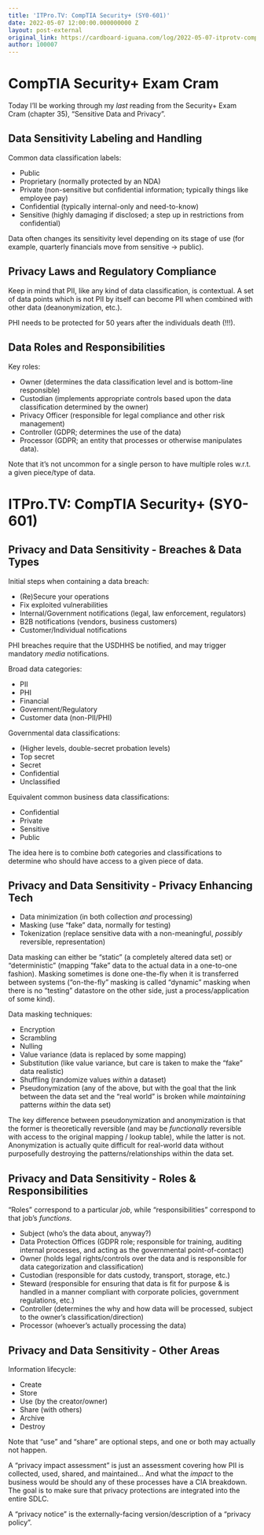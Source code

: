 ```yaml
---
title: 'ITPro.TV: CompTIA Security+ (SY0-601)'
date: 2022-05-07 12:00:00.000000000 Z
layout: post-external
original_link: https://cardboard-iguana.com/log/2022-05-07-itprotv-comptia-security-plus.html
author: 100007
---
```


# CompTIA Security+ Exam Cram

Today I’ll be working through my _last_ reading from the Security+ Exam Cram (chapter 35), “Sensitive Data and Privacy”.

## Data Sensitivity Labeling and Handling

Common data classification labels:

- Public
- Proprietary (normally protected by an NDA)
- Private (non-sensitive but confidential information; typically things like employee pay)
- Confidential (typically internal-only and need-to-know)
- Sensitive (highly damaging if disclosed; a step up in restrictions from confidential)

Data often changes its sensitivity level depending on its stage of use (for example, quarterly financials move from sensitive -\> public).

## Privacy Laws and Regulatory Compliance

Keep in mind that PII, like any kind of data classification, is contextual. A set of data points which is not PII by itself can become PII when combined with other data (deanonymization, etc.).

PHI needs to be protected for 50 years after the individuals death (!!!).

## Data Roles and Responsibilities

Key roles:

- Owner (determines the data classification level and is bottom-line responsible)
- Custodian (implements appropriate controls based upon the data classification determined by the owner)
- Privacy Officer (responsible for legal compliance and other risk management)
- Controller (GDPR; determines the use of the data)
- Processor (GDPR; an entity that processes or otherwise manipulates data).

Note that it’s not uncommon for a single person to have multiple roles w.r.t. a given piece/type of data.

# ITPro.TV: CompTIA Security+ (SY0-601)

## Privacy and Data Sensitivity - Breaches & Data Types

Initial steps when containing a data breach:

- (Re)Secure your operations
- Fix exploited vulnerabilities
- Internal/Government notifications (legal, law enforcement, regulators)
- B2B notifications (vendors, business customers)
- Customer/Individual notifications

PHI breaches require that the USDHHS be notified, and may trigger mandatory _media_ notifications.

Broad data categories:

- PII
- PHI
- Financial
- Government/Regulatory
- Customer data (non-PII/PHI)

Governmental data classifications:

- (Higher levels, double-secret probation levels)
- Top secret
- Secret
- Confidential
- Unclassified

Equivalent common business data classifications:

- Confidential
- Private
- Sensitive
- Public

The idea here is to combine _both_ categories and classifications to determine who should have access to a given piece of data.

## Privacy and Data Sensitivity - Privacy Enhancing Tech

- Data minimization (in both collection _and_ processing)
- Masking (use “fake” data, normally for testing)
- Tokenization (replace sensitive data with a non-meaningful, _possibly_ reversible, representation)

Data masking can either be “static” (a completely altered data set) or “deterministic” (mapping “fake” data to the actual data in a one-to-one fashion). Masking sometimes is done one-the-fly when it is transferred between systems (“on-the-fly” masking is called “dynamic” masking when there is no “testing” datastore on the other side, just a process/application of some kind).

Data masking techniques:

- Encryption
- Scrambling
- Nulling
- Value variance (data is replaced by some mapping)
- Substitution (like value variance, but care is taken to make the “fake” data realistic)
- Shuffling (randomize values _within_ a dataset)
- Pseudonymization (any of the above, but with the goal that the link between the data set and the “real world” is broken while _maintaining_ patterns _within_ the data set)

The key difference between pseudonymization and anonymization is that the former is theoretically reversible (and may be _functionally_ reversible with access to the original mapping / lookup table), while the latter is not. Anonymization is actually quite difficult for real-world data without purposefully destroying the patterns/relationships within the data set.

## Privacy and Data Sensitivity - Roles & Responsibilities

“Roles” correspond to a particular _job_, while “responsibilities” correspond to that job’s _functions_.

- Subject (who’s the data about, anyway?)
- Data Protection Offices (GDPR role; responsible for training, auditing internal processes, and acting as the governmental point-of-contact)
- Owner (holds legal rights/controls over the data and is responsible for data categorization and classification)
- Custodian (responsible for dats custody, transport, storage, etc.)
- Steward (responsible for ensuring that data is fit for purpose & is handled in a manner compliant with corporate policies, government regulations, etc.)
- Controller (determines the why and how data will be processed, subject to the owner’s classification/direction)
- Processor (whoever’s actually processing the data)

## Privacy and Data Sensitivity - Other Areas

Information lifecycle:

- Create
- Store
- Use (by the creator/owner)
- Share (with others)
- Archive
- Destroy

Note that “use” and “share” are optional steps, and one or both may actually not happen.

A “privacy impact assessment” is just an assessment covering how PII is collected, used, shared, and maintained… And what the _impact_ to the business would be should any of these processes have a CIA breakdown. The goal is to make sure that privacy protections are integrated into the entire SDLC.

A “privacy notice” is the externally-facing version/description of a “privacy policy”.

